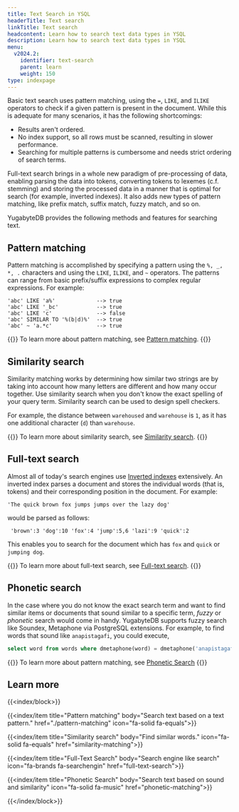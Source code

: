```yaml
---
title: Text Search in YSQL
headerTitle: Text search
linkTitle: Text search
headcontent: Learn how to search text data types in YSQL
description: Learn how to search text data types in YSQL
menu:
  v2024.2:
    identifier: text-search
    parent: learn
    weight: 150
type: indexpage
---
```


Basic text search uses pattern matching, using the `=`, `LIKE`, and `ILIKE` operators to check if a given pattern is present in the document. While this is adequate for many scenarios, it has the following shortcomings:

- Results aren't ordered.
- No index support, so all rows must be scanned, resulting in slower performance.
- Searching for multiple patterns is cumbersome and needs strict ordering of search terms.

Full-text search brings in a whole new paradigm of pre-processing of data, enabling parsing the data into tokens, converting tokens to lexemes (c.f. stemming) and storing the processed data in a manner that is optimal for search (for example, inverted indexes). It also adds new types of pattern matching, like prefix match, suffix match, fuzzy match, and so on.

YugabyteDB provides the following methods and features for searching text.

## Pattern matching

Pattern matching is accomplished by specifying a pattern using the `%, _, *, .` characters and using the `LIKE`, `ILIKE`, and `~` operators. The patterns can range from basic prefix/suffix expressions to complex regular expressions. For example:

```sql{.nocopy}
'abc' LIKE 'a%'             --> true
'abc' LIKE '_bc'            --> true
'abc' LIKE 'c'              --> false
'abc' SIMILAR TO '%(b|d)%'  --> true
'abc' ~ 'a.*c'              --> true
```

{{<lead link="./pattern-matching">}}
To learn more about pattern matching, see [Pattern matching](./pattern-matching).
{{</lead>}}

## Similarity search

Similarity matching works by determining how similar two strings are by taking into account how many letters are different and how many occur together. Use similarity search when you don't know the exact spelling of your query term. Similarity search can be used to design spell checkers.

For example, the distance between `warehoused` and `warehouse` is `1`, as it has one additional character (`d`) than `warehouse`.

{{<lead link="./similarity-matching">}}
To learn more about similarity search, see [Similarity search](./similarity-matching).
{{</lead>}}

## Full-text search

Almost all of today's search engines use [Inverted indexes](https://en.wikipedia.org/wiki/Inverted_index) extensively. An inverted index parses a document and stores the individual words (that is, tokens) and their corresponding position in the document. For example:

```sql{.nocopy}
'The quick brown fox jumps jumps over the lazy dog'
```

would be parsed as follows:

```sql{.nocopy}
 'brown':3 'dog':10 'fox':4 'jump':5,6 'lazi':9 'quick':2
```

This enables you to search for the document which has `fox` and `quick` or `jumping dog`.

{{<lead link="./full-text-search">}}
To learn more about full-text search, see [Full-text search](./full-text-search).
{{</lead>}}

## Phonetic search

In the case where you do not know the exact search term and want to find similar items or documents that sound similar to a specific term, _fuzzy_ or _phonetic_ search would come in handy. YugabyteDB supports fuzzy search like Soundex, Metaphone via PostgreSQL extensions. For example, to find words that sound like `anapistagafi`, you could execute,

```sql
select word from words where dmetaphone(word) = dmetaphone('anapistagafi') limit 5;
```

{{<lead link="./phonetic-matching">}}
To learn more about pattern matching, see [Phonetic Search](./phonetic-matching)
{{</lead>}}

## Learn more

{{<index/block>}}

{{<index/item
    title="Pattern matching"
    body="Search text based on a text pattern."
    href="./pattern-matching"
    icon="fa-solid fa-equals">}}

{{<index/item
    title="Similarity search"
    body="Find similar words."
    icon="fa-solid fa-equals"
    href="similarity-matching">}}

{{<index/item
    title="Full-Text Search"
    body="Search engine like search"
    icon="fa-brands fa-searchengin"
    href="full-text-search">}}

{{<index/item
    title="Phonetic Search"
    body="Search text based on sound and similarity"
    icon="fa-solid fa-music"
    href="phonetic-matching">}}

{{</index/block>}}
